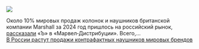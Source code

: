 <!--2025-03-12 10:50:04-->
<div class="yb">
  <div class="rss smaller1 habr"><img src="https://habrastorage.org/getpro/habr/upload_files/4e5/c2d/cbf/4e5c2dcbf5dd5094fadfd55031b36994.jpg" /><p>Около 10% мировых продаж колонок и наушников британской компании Marshall за 2024&nbsp;год пришлось на&nbsp;российский рынок, <a href="https://www.kommersant.ru/doc/7565278" rel="noopener noreferrer nofollow">рассказали</a> «Ъ» в «Марвел‑Дистрибуции». Всего,... <br><a class="light" href="https://habr.com/ru/news/890222/?utm_source=habrahabr&utm_medium=rss&utm_campaign=890222">В России растут продажи контрафактных наушников мировых брендов</a></div>
</div>

